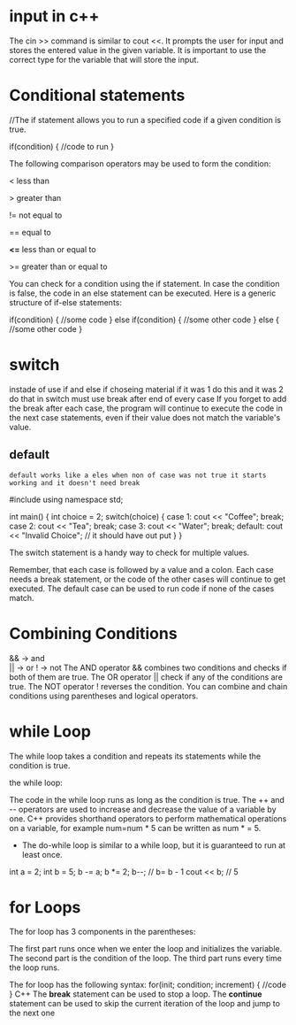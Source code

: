 

# input in c++  
  The cin &gt;&gt; command is similar to cout &lt;&lt;. It prompts the user for input and stores the entered value in the given variable.
  It is important to use the correct type for the variable that will store the input.


# Conditional statements
  //The if statement allows you to run a specified code if a given condition is true.

  if(condition) {
  //code to run
}

  The following comparison operators may be used to form the condition:

  &lt; less than

  &gt; greater than

  != not equal to

  == equal to

  <b>&lt;=</b> less than or equal to

  &gt;= greater than or equal to
  

You can check for a condition using the if statement.
In case the condition is false, the code in an else statement can be executed.
Here is a generic structure of&nbsp;if-else statements:

if(condition) {
  //some code
} 
else if(condition) {
//some other code
} 
else {
  //some other code
}

# switch
  instade of use if and else if choseing material 
  if it was 1 do this and it was 2 do that 
  in switch must use break after end of every case 
  If you forget to add the break after each case, the program will continue to execute the code in the next case statements, even if their value does not match the variable's value.
  
  ## default
    default works like a eles when non of case was not true it starts working and it doesn't need break

  #include <iostream>
using namespace std;

int main() {
    int choice = 2;
    switch(choice) {
        case 1:
           cout << "Coffee";
           break;
        case 2:
           cout << "Tea";
           break;
        case 3:
           cout << "Water";
           break;
        default:
          cout << "Invalid Choice";
          // it should have out put 
    }
}


The switch statement is a handy way to check for multiple values.

Remember, that each case is followed by a value and a colon.
Each case needs a break statement, or the code of the other cases will continue to get executed. 
The default case can be used to run code if none of the cases match. 


# Combining Conditions
 && -> and  
 || -> or 
 ! -> not
 The AND operator && combines two conditions and checks if both of them are true.
 The OR operator || check if any of the conditions are true.
 The NOT operator ! reverses the condition.
 You can combine and chain conditions using parentheses and logical operators.



# while Loop
  The while loop takes a condition and repeats its statements while the condition is true.

  the while loop:

  The code in the while loop runs as long as the condition is true.
  The ++ and -- operators are used to increase and decrease the value of a variable by one.
  C++ provides shorthand operators to perform mathematical operations on a variable, for example num=num * 5 can be written as num * = 5.
  - The do-while loop is similar to a while loop, but it is guaranteed to run at least once. 
  

  int a = 2;
  int b = 5;
  b -= a;
  b *= 2;
  b--; // b= b - 1
  cout << b;
  // 5


# for Loops 
  The for loop has 3 components in the parentheses:

The first part runs once when we enter the loop and initializes the variable.
The second part is the condition of the loop.
The third part runs every time the loop runs.

The for loop has the following syntax:
for(init; condition; increment) {
   //code
}
C++
 The <b>break</b> statement can be used to stop a loop.
 The <b>continue</b> statement can be used to skip the current iteration of the loop and jump to the next one
  
